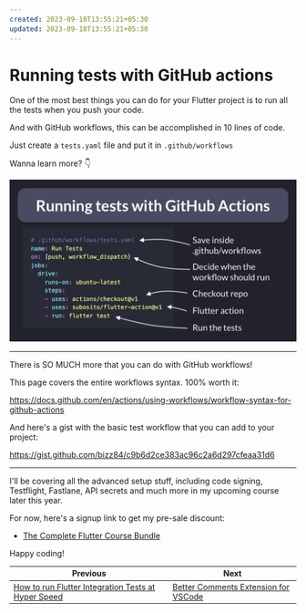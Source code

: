 ```yaml
---
created: 2023-09-18T13:55:21+05:30
updated: 2023-09-18T13:55:21+05:30
---
```

# Running tests with GitHub actions

One of the most best things you can do for your Flutter project is to run all the tests when you push your code.

And with GitHub workflows, this can be accomplished in 10 lines of code.

Just create a `tests.yaml` file and put it in `.github/workflows`

Wanna learn more? 👇

![](027-github-tests.png)

---

There is SO MUCH more that you can do with GitHub workflows!

This page covers the entire workflows syntax. 100% worth it:

https://docs.github.com/en/actions/using-workflows/workflow-syntax-for-github-actions

And here's a gist with the basic test workflow that you can add to your project:

https://gist.github.com/bizz84/c9b6d2ce383ac96c2a6d297cfeaa31d6

---

I'll be covering all the advanced setup stuff, including code signing, Testflight, Fastlane, API secrets and much more in my upcoming course later this year.

For now, here's a signup link to get my pre-sale discount:

- [The Complete Flutter Course Bundle](https://codewithandrea.com/courses/complete-flutter-bundle/)

Happy coding!

 

| Previous | Next |
| -------- | ---- |
| [How to run Flutter Integration Tests at Hyper Speed](../0025-how-to-run-flutter-integration-tests-at-hyper-speed/index.md) | [Better Comments Extension for VSCode](../0027-better-comments-extension-for-vscode/index.md) |